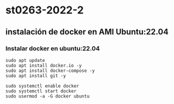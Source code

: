 # st0263-2022-2

## instalación de docker en AMI Ubuntu:22.04

### Instalar docker en ubuntu:22.04

    sudo apt update
    sudo apt install docker.io -y
    sudo apt install docker-compose -y
    sudo apt install git -y

    sudo systemctl enable docker
    sudo systemctl start docker
    sudo usermod -a -G docker ubuntu